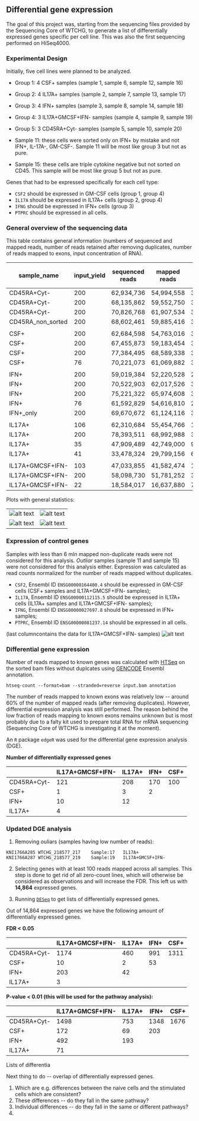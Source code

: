 Differential gene expression
--------------------------------------

The goal of this project was, starting from the sequencing
files provided by the Sequencing Core of WTCHG, to generate
a list of differentially expressed genes specific per cell
line. This was also the first sequencing performed on HiSeq4000.


### Experimental Design

Initially, five cell lines were planned to be analyzed.

- Group 1: 4 CSF+ samples (sample 1, sample 6, sample 12, sample 16)
- Group 2: 4 IL17A+ samples (sample 2, sample 7, sample 13, sample 17)
- Group 3: 4 IFN+ samples (sample 3, sample 8, sample 14, sample 18)
- Group 4: 3 IL17A+GMCSF+IFN- samples (sample 4, sample 9, sample 19)
- Group 5: 3 CD45RA+Cyt- samples (sample 5, sample 10, sample 20)

- Sample 11: these cells were sorted only on IFN+ by mistake and
not IFN+, IL-17A-, GM-CSF-. Sample 11 will be most like group 3 but
not as pure.

- Sample 15: these cells are triple cytokine negative but not sorted
on CD45. This sample will be most like group 5 but not as pure.

Genes that had to be expressed specifically for each cell type:

- `CSF2`  should be expressed in GM-CSF cells (group 1, group 4)
- `IL17A` should be expressed in IL17A+ cells (group 2, group 4)
- `IFNG`  should be expressed in IFN+ cells (group 3)
- `PTPRC` should be expressed in all cells.


### General overview of the sequencing data

This table contains general information (numbers of sequenced and
mapped reads, number of reads retained after removing duplicates,
number of reads mapped to exons, input concentration of RNA).


| sample_name | input_yield | sequenced reads | mapped reads | mapped reads nodup | reads mapped to exons |
| ---------------- | --- | ---------- | ---------- | ---------- | ---------- |
| CD45RA+Cyt-      | 200 | 62,934,736 | 54,994,558 | 35,017,566 | 20,640,198 |
| CD45RA+Cyt-      | 200 | 68,135,862 | 59,552,750 | 35,526,346 | 21,086,445 |
| CD45RA+Cyt-      | 200 | 70,826,768 | 61,907,534 | 37,633,502 | 22,213,281 |
| CD45RA_non_sorted| 200 | 68,602,461 | 59,885,416 | 39,839,932 | 23,385,406 |
|                  |     |            |            |            |            |
| CSF+             | 200 | 62,684,598 | 54,763,016 | 34,740,170 | 20,467,855 |
| CSF+             | 200 | 67,455,873 | 59,183,454 | 34,195,690 | 20,201,799 |
| CSF+             | 200 | 77,384,495 | 68,589,338 | 36,762,508 | 21,574,631 |
| CSF+             | 76  | 70,221,073 | 61,069,882 | 34,349,526 | 20,535,774 |
|                  |     |            |            |            |            |
| IFN+             | 200 | 59,019,384 | 52,220,528 | 20,629,422 | 12,573,705 |
| IFN+             | 200 | 70,522,903 | 62,017,526 | 38,567,234 | 22,550,540 |
| IFN+             | 200 | 75,221,322 | 65,974,608 | 37,069,606 | 21,958,915 |
| IFN+             | 76  | 61,592,829 | 54,616,810 | 25,000,494 | 14,887,863 |
| IFN+_only        | 200 | 69,670,672 | 61,124,116 | 34,200,938 | 20,189,447 |
|                  |     |            |            |            |            |
| IL17A+           | 106 | 62,310,684 | 55,454,766 | 15,185,274 |  9,584,108 |
| IL17A+           | 200 | 78,393,511 | 68,992,988 | 34,702,600 | 20,666,285 |
| IL17A+           | 35  | 47,909,489 | 42,749,000 |  9,637,426 |  6,341,500 |
| IL17A+           | 41  | 33,478,324 | 29,799,156 |  6,193,486 |  4,138,692 |
|                  |     |            |            |            |            |
| IL17A+GMCSF+IFN- | 103 | 47,033,855 | 41,582,474 | 11,243,396 |  7,154,241 |
| IL17A+GMCSF+IFN- | 200 | 58,098,730 | 51,781,252 | 32,145,574 | 18,511,109 |
| IL17A+GMCSF+IFN- | 22  | 18,584,017 | 16,637,880 |  7,456,076 |  4,460,148 |


Plots with general statistics:

|     |     |
| --- | --- |
| ![alt text](https://github.com/jknightlab/hussein_rnaseq/blob/master/sequenced_reads.png) |   ![alt text](https://github.com/jknightlab/hussein_rnaseq/blob/master/mapped_reads.png) |
| ![alt text](https://github.com/jknightlab/hussein_rnaseq/blob/master/mapped_reads_nodup.png) |   ![alt text](https://github.com/jknightlab/hussein_rnaseq/blob/master/reads_mapped_to_known_exons.png)|



### Expression of control genes

Samples with less than 6 mln mapped non-duplicate reads were not
considered for this analysis. *Outliar* samples (sample 11 and
sample 15) were not considered for this analysis either. Expression
was calculated as read counts normalized for the number of reads
mapped without duplicates.

- `CSF2`, Ensembl ID `ENSG00000164400.4` should be expressed in GM-CSF cells (CSF+ samples and
IL17A+GMCSF+IFN- samples);
- `IL17A`, Ensembl ID `ENSG00000112115.5` should be expressed in IL17A+ cells (IL17A+ samples and
IL17A+GMCSF+IFN- samples);
- `IFNG`, Ensembl ID `ENSG00000027697.8` should be expressed in IFN+ samples;
- `PTPRC`, Ensembl ID `ENSG00000081237.14` should be expressed in all cells.

(last columncontains the data for IL17A+GMCSF+IFN- samples)
![alt text](https://github.com/jknightlab/hussein_rnaseq/blob/master/controls_expression_outliars_VS_no_outliars.png)


### Differential gene expression

Number of reads mapped to known genes was calculated with
[HTSeq](http://www-huber.embl.de/users/anders/HTSeq/doc/count.html)
on the sorted bam files without duplcates using
[GENCODE](http://www.gencodegenes.org/releases/19.html)
Ensembl annotation.

```
htseq-count --format=bam --stranded=reverse input.bam annotation
```

The number of reads mapped to known exons was relatively low -- around
60% of the number of mapped reads (after removing duplicates). However,
differential expression analysis was still performed. The reason behind
the low fraction of reads mapping to known exons remains unknown but is
most probably due to a falty kit used to prepare total RNA for mRNA
sequencing (Sequencing Core of WTCHG is investigating it at the moment).

An `R` package `edgeR` was used for the differential gene expression
analysis (DGE).

**Number of differentially expressed genes**

|                  | IL17A+GMCSF+IFN- | IL17A+ | IFN+ | CSF+ |
| ---------------- | ---------------- | ------ | ---- | ---- |
| CD45RA+Cyt-      | 121              | 208    | 170  | 100  |
| CSF+             | 1                | 3      |  2   |      |
| IFN+             | 10               | 12     |      |      |
| IL17A+           | 4                |        |      |      |


### Updated DGE analysis

1) Removing ouliars (samples having low number of reads):
```
KNI1766A285	WTCHG_218577_217	Sample:17	IL17A+
KNI1766A287	WTCHG_218577_219	Sample:19	IL17A+GMCSF+IFN-
```

2) Selecting genes with at least 100 reads mapped across all samples.
This step is done to get rid of all zero-count lines, which will
otherwise be considered as observations and will increase the FDR.
This left us with **14,864** expressed genes.

3) Running [`DESeq`](https://github.com/jknightlab/hussein_rnaseq/blob/master/DESeq_code.R)
to get lists of differentially expressed genes.


Out of 14,864 expressed genes we have the following amount of differentially expressed genes.

**FDR < 0.05**

|                  | IL17A+GMCSF+IFN- | IL17A+ | IFN+ | CSF+  |
| ---------------- | ---------------- | ------ | ---- | ----- |
| CD45RA+Cyt-      | 1174             | 460    | 991  | 1311  |
| CSF+             | 10               | 2      | 53   |       |
| IFN+             | 203              | 42     |      |       |
| IL17A+           | 3                |        |      |       |


**P-value < 0.01 (this will be used for the pathway analysis):**

|                  | IL17A+GMCSF+IFN- | IL17A+ | IFN+ | CSF+  |
| ---------------- | ---------------- | ------ | ---- | ----- |
| CD45RA+Cyt-      | 1498             | 753    | 1348 | 1676  |
| CSF+             | 172              | 69     | 203  |       |
| IFN+             | 492              | 193    |      |       |
| IL17A+           | 71               |        |      |       |

Lists of differentia




Next thing to do -- overlap of differentially expressed genes.

1) Which are e.g. differences between the naive cells and the stimulated cells which are consistent?
2) These differences -- do they fall in the same pathway?
3) Individual differences -- do they fall in the same or different pathways?
4) 





















